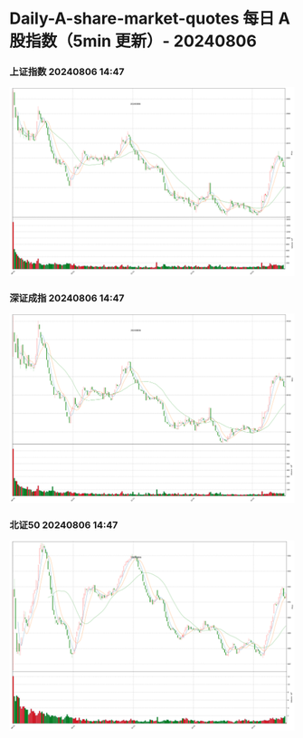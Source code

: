 
# Daily-A-share-market-quotes 每日 A 股指数（5min 更新）- 20240806

### 上证指数 20240806 14:47
![](./fig/2024/8/20240806-sh000001.png)

### 深证成指 20240806 14:47
![](./fig/2024/8/20240806-sz399001.png)

### 北证50 20240806 14:47
![](./fig/2024/8/20240806-bj899050.png)
